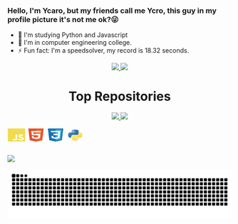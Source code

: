 ### Hello, I'm Ycaro, but my friends call me Ycro, this guy in my profile picture it's not me ok?😜

- 🌱 I'm studying Python and Javascript
- 🎒 I'm in computer engineering college.
- ⚡ Fun fact: I'm a speedsolver, my record is 18.32 seconds.

<main>
<div align="center">
  <a href="https://github.com/ycarotrindade">
  <img height="180em" src="https://github-readme-stats.vercel.app/api?username=ycarotrindade&show_icons=true&theme=radical&include_all_commits=true&count_private=true"/>
  <img height="180em" src="https://github-readme-stats.vercel.app/api/top-langs/?username=ycarotrindade&layout=compact&langs_count=7&theme=radical"/>
  </a>
</div>


<div align="center">
  <h1>Top Repositories</h1>
  <a href="https://github.com/ycarotrindade/PyStock.git">
  <img height="180em" src="https://github-readme-stats.vercel.app/api/pin/?username=ycarotrindade&repo=PyStock&theme=radical">
  </a>
  <a href="https://github.com/ycarotrindade/Auto_Sales.git">
  <img height="180em" src="https://github-readme-stats.vercel.app/api/pin/?username=ycarotrindade&repo=Auto_Sales&theme=radical">
  </a>
  
</div>

<div style="display: inline_block"><br>
  <img align="center" alt="Ycro-Js" height="30" width="40" src="https://raw.githubusercontent.com/devicons/devicon/master/icons/javascript/javascript-plain.svg">
  <img align="center" alt="Ycro-HTML" height="30" width="40" src="https://raw.githubusercontent.com/devicons/devicon/master/icons/html5/html5-original.svg">
  <img align="center" alt="Ycro-CSS" height="30" width="40" src="https://raw.githubusercontent.com/devicons/devicon/master/icons/css3/css3-original.svg">
  <img align="center" alt="Ycro-Python" height="30" width="40" src="https://raw.githubusercontent.com/devicons/devicon/master/icons/python/python-original.svg">
</div>
  
  ##
  
<div> 
  <a href = "mailto:ycarotrindade.pg@gmail.com"><img src="https://img.shields.io/badge/-Gmail-%23333?style=for-the-badge&logo=gmail&logoColor=white" target="_blank"></a>
 </div>
  
  
  </main>
  
![Snake animation](https://github.com/ycarotrindade/ycarotrindade/blob/output/github-contribution-grid-snake.svg)
